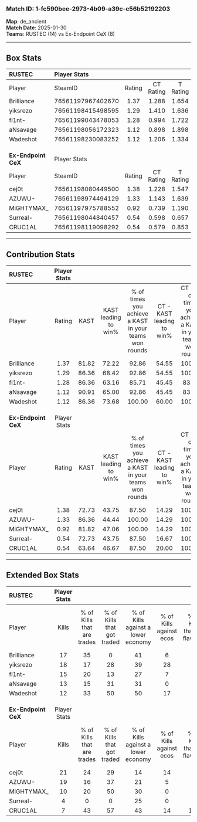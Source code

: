### Match ID: 1-fc590bee-2973-4b09-a39c-c56b52192203  
**Map**: de_ancient  
**Match Date**: 2025-01-30  
**Teams**: RUSTEC (14) vs Ex-Endpoint CeX (8)  

---  

## Box Stats  

| **RUSTEC**          | Player Stats      |        |           |          |       |      |       |         |        |      |     |
| :- | :- | :-: | :-: | :-: | :-: | :-: | :-: | :-: | :-: | :-: | :-: |
| Player              | SteamID           | Rating | CT Rating | T Rating | KAST  | ADR  | Kills | Assists | Deaths | K/D  | HS% |
| Brilliance          | 76561197967402670 |  1.37  |   1.288   |  1.654   | 81.82 | 86.3 |  17   |    3    |   10   | 1.70 | 52  |
| yiksrezo            | 76561198415498595 |  1.29  |   1.410   |  1.636   | 86.36 | 66.2 |  18   |    5    |   14   | 1.29 | 55  |
| fl1nt-              | 76561199043478053 |  1.28  |   0.994   |  1.722   | 86.36 | 68.7 |  15   |    4    |   10   | 1.50 | 26  |
| aNsavage            | 76561198056172323 |  1.12  |   0.898   |  1.898   | 90.91 | 67.6 |  13   |    6    |   15   | 0.87 | 38  |
| Wadeshot            | 76561198230083252 |  1.12  |   1.206   |  1.334   | 86.36 | 74.5 |  12   |    8    |   13   | 0.92 | 50  |
|                     |                   |        |           |          |       |      |       |         |        |      |     |
|                     |                   |        |           |          |       |      |       |         |        |      |     |
|                     |                   |        |           |          |       |      |       |         |        |      |     |
| **Ex-Endpoint CeX** | Player Stats      |        |           |          |       |      |       |         |        |      |     |
| Player              | SteamID           | Rating | CT Rating | T Rating | KAST  | ADR  | Kills | Assists | Deaths | K/D  | HS% |
| cej0t               | 76561198080449500 |  1.38  |   1.228   |  1.547   | 72.73 | 85.3 |  21   |    0    |   13   | 1.62 | 66  |
| AZUWU-              | 76561198974494129 |  1.33  |   1.143   |  1.639   | 86.36 | 79.2 |  19   |    1    |   15   | 1.27 | 52  |
| MiGHTYMAX_          | 76561197975788552 |  0.92  |   0.739   |  1.190   | 81.82 | 64.1 |  10   |    7    |   15   | 0.67 | 50  |
| Surreal-            | 76561198044840457 |  0.54  |   0.598   |  0.657   | 72.73 | 39.1 |   4   |    7    |   15   | 0.27 | 100 |
| CRUC1AL             | 76561198119098292 |  0.54  |   0.579   |  0.853   | 63.64 | 49.1 |   7   |    3    |   18   | 0.39 | 42  |
---  

## Contribution Stats  

| **RUSTEC**          | Player Stats |       |                      |                                                        |                           |                                                             |                          |                                                            |
| :- | :-: | :-: | :-: | :-: | :-: | :-: | :-: | :-: |
| Player              |    Rating    | KAST  | KAST leading to win% | % of times you achieve a KAST in your teams won rounds | CT - KAST leading to win% | CT - % of times you achieve a KAST in your teams won rounds | T - KAST leading to win% | T - % of times you achieve a KAST in your teams won rounds |
| Brilliance          |     1.37     | 81.82 |        72.22         |                         92.86                          |           54.55           |                           100.00                            |          100.00          |                           87.50                            |
| yiksrezo            |     1.29     | 86.36 |        68.42         |                         92.86                          |           54.55           |                           100.00                            |          87.50           |                           87.50                            |
| fl1nt-              |     1.28     | 86.36 |        63.16         |                         85.71                          |           45.45           |                            83.33                            |          87.50           |                           87.50                            |
| aNsavage            |     1.12     | 90.91 |        65.00         |                         92.86                          |           45.45           |                            83.33                            |          88.89           |                           100.00                           |
| Wadeshot            |     1.12     | 86.36 |        73.68         |                         100.00                         |           60.00           |                           100.00                            |          88.89           |                           100.00                           |
|                     |              |       |                      |                                                        |                           |                                                             |                          |                                                            |
|                     |              |       |                      |                                                        |                           |                                                             |                          |                                                            |
|                     |              |       |                      |                                                        |                           |                                                             |                          |                                                            |
| **Ex-Endpoint CeX** | Player Stats |       |                      |                                                        |                           |                                                             |                          |                                                            |
| Player              |    Rating    | KAST  | KAST leading to win% | % of times you achieve a KAST in your teams won rounds | CT - KAST leading to win% | CT - % of times you achieve a KAST in your teams won rounds | T - KAST leading to win% | T - % of times you achieve a KAST in your teams won rounds |
| cej0t               |     1.38     | 72.73 |        43.75         |                         87.50                          |           14.29           |                           100.00                            |          66.67           |                           85.71                            |
| AZUWU-              |     1.33     | 86.36 |        44.44         |                         100.00                         |           14.29           |                           100.00                            |          63.64           |                           100.00                           |
| MiGHTYMAX_          |     0.92     | 81.82 |        47.06         |                         100.00                         |           14.29           |                           100.00                            |          70.00           |                           100.00                           |
| Surreal-            |     0.54     | 72.73 |        43.75         |                         87.50                          |           16.67           |                           100.00                            |          60.00           |                           85.71                            |
| CRUC1AL             |     0.54     | 63.64 |        46.67         |                         87.50                          |           20.00           |                           100.00                            |          60.00           |                           85.71                            |
---  

## Extended Box Stats  

| **RUSTEC**          | Player Stats |                            |                            |                                    |                         |                              |                                 |        |                             |                                     |                          |                               |                            |
| :- | :-: | :-: | :-: | :-: | :-: | :-: | :-: | :-: | :-: | :-: | :-: | :-: | :-: |
| Player              |    Kills     | % of Kills that are trades | % of Kills that got traded | % of Kills against a lower economy | % of Kills against ecos | % of Kills that are flawless | % of Kills that are close duels | Deaths | % of Deaths that get traded | % of Deaths against a lower economy | % of Deaths against ecos | % of Deaths that are flawless | % of Deaths that are close |
| Brilliance          |      17      |             35             |             0              |                 41                 |            6            |              53              |                6                |   10   |             20              |                 20                  |            0             |              30               |             40             |
| yiksrezo            |      18      |             17             |             28             |                 39                 |           28            |              78              |               11                |   14   |             57              |                 43                  |            14            |              86               |             0              |
| fl1nt-              |      15      |             20             |             13             |                 27                 |            7            |              60              |                0                |   10   |              0              |                 30                  |            10            |              70               |             0              |
| aNsavage            |      13      |             15             |             31             |                 31                 |            0            |              54              |               15                |   15   |             47              |                 20                  |            7             |              60               |             0              |
| Wadeshot            |      12      |             33             |             50             |                 50                 |           17            |              50              |                8                |   13   |             38              |                 31                  |            15            |              54               |             15             |
|                     |              |                            |                            |                                    |                         |                              |                                 |        |                             |                                     |                          |                               |                            |
|                     |              |                            |                            |                                    |                         |                              |                                 |        |                             |                                     |                          |                               |                            |
|                     |              |                            |                            |                                    |                         |                              |                                 |        |                             |                                     |                          |                               |                            |
| **Ex-Endpoint CeX** | Player Stats |                            |                            |                                    |                         |                              |                                 |        |                             |                                     |                          |                               |                            |
| Player              |    Kills     | % of Kills that are trades | % of Kills that got traded | % of Kills against a lower economy | % of Kills against ecos | % of Kills that are flawless | % of Kills that are close duels | Deaths | % of Deaths that get traded | % of Deaths against a lower economy | % of Deaths against ecos | % of Deaths that are flawless | % of Deaths that are close |
| cej0t               |      21      |             24             |             29             |                 14                 |           14            |              62              |                5                |   13   |              8              |                 15                  |            0             |              92               |             0              |
| AZUWU-              |      19      |             16             |             37             |                 21                 |            5            |              68              |                0                |   15   |             33              |                 20                  |            7             |              73               |             7              |
| MiGHTYMAX_          |      10      |             20             |             50             |                 30                 |            0            |              50              |               20                |   15   |             27              |                 13                  |            0             |              40               |             7              |
| Surreal-            |      4       |             0              |             0              |                 25                 |            0            |              25              |               75                |   15   |             27              |                 13                  |            0             |              60               |             20             |
| CRUC1AL             |      7       |             43             |             57             |                 43                 |           14            |             100              |                0                |   18   |             17              |                 11                  |            6             |              50               |             6              |

